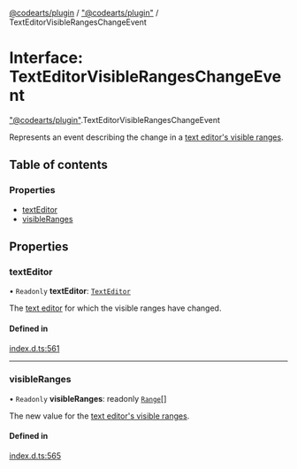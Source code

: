 [@codearts/plugin](../README.md) / ["@codearts/plugin"](../modules/_codearts_plugin_.md) / TextEditorVisibleRangesChangeEvent

# Interface: TextEditorVisibleRangesChangeEvent

["@codearts/plugin"](../modules/_codearts_plugin_.md).TextEditorVisibleRangesChangeEvent

Represents an event describing the change in a [text editor's visible ranges](codearts_plugin_.TextEditor.md#visibleranges).

## Table of contents

### Properties

- [textEditor](codearts_plugin_.TextEditorVisibleRangesChangeEvent.md#texteditor)
- [visibleRanges](codearts_plugin_.TextEditorVisibleRangesChangeEvent.md#visibleranges)

## Properties

### textEditor

• `Readonly` **textEditor**: [`TextEditor`](codearts_plugin_.TextEditor.md)

The [text editor](codearts_plugin_.TextEditor.md) for which the visible ranges have changed.

#### Defined in

[index.d.ts:561](https://github.com/huaweicloud/cloudide-plugin-api/blob/5055bbd/index.d.ts#L561)

___

### visibleRanges

• `Readonly` **visibleRanges**: readonly [`Range`](../classes/codearts_plugin_.Range.md)[]

The new value for the [text editor's visible ranges](codearts_plugin_.TextEditor.md#visibleranges).

#### Defined in

[index.d.ts:565](https://github.com/huaweicloud/cloudide-plugin-api/blob/5055bbd/index.d.ts#L565)
